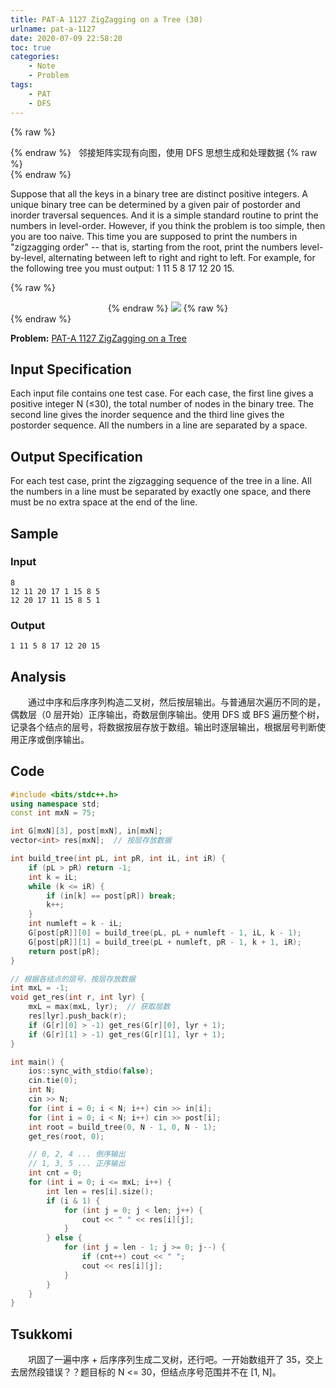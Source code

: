 ```yaml
---
title: PAT-A 1127 ZigZagging on a Tree (30)
urlname: pat-a-1127
date: 2020-07-09 22:58:20
toc: true
categories:
    - Note
    - Problem
tags:
    - PAT
    - DFS
---
```


{% raw %}<article class="message is-warning"><div class="message-body">{% endraw %}
<span class="icon"><i class="fa fa-exclamation-triangle mr-2"></i></span>&nbsp;&nbsp;邻接矩阵实现有向图，使用 DFS 思想生成和处理数据
{% raw %}</div></article>{% endraw %}

Suppose that all the keys in a binary tree are distinct positive integers. A unique binary tree can be determined by a given pair of postorder and inorder traversal sequences. And it is a simple standard routine to print the numbers in level-order. However, if you think the problem is too simple, then you are too naive. This time you are supposed to print the numbers in "zigzagging order" -- that is, starting from the root, print the numbers level-by-level, alternating between left to right and right to left. For example, for the following tree you must output: 1 11 5 8 17 12 20 15.

{% raw %}<div align="center">{% endraw %}
![](https://cdn.jsdelivr.net/gh/kainzhang/kz-img/blog/20/07/09/337cbfb0-a7b2-4500-9664-318e9ffc870e.jpg)
{% raw %}</div>{% endraw %}

<!--more-->

**Problem:**&nbsp;[PAT-A 1127 ZigZagging on a Tree](https://pintia.cn/problem-sets/994805342720868352/problems/994805349394006016 "PAT-A 1127 ZigZagging on a Tree")


## Input Specification

Each input file contains one test case. For each case, the first line gives a positive integer N (≤30), the total number of nodes in the binary tree. The second line gives the inorder sequence and the third line gives the postorder sequence. All the numbers in a line are separated by a space.

## Output Specification

For each test case, print the zigzagging sequence of the tree in a line. All the numbers in a line must be separated by exactly one space, and there must be no extra space at the end of the line.

## Sample

### Input

```
8
12 11 20 17 1 15 8 5
12 20 17 11 15 8 5 1
```

### Output

```
1 11 5 8 17 12 20 15
```

## Analysis

&emsp;&emsp;通过中序和后序序列构造二叉树，然后按层输出。与普通层次遍历不同的是，偶数层（0 层开始）正序输出，奇数层倒序输出。使用 DFS 或 BFS 遍历整个树，记录各个结点的层号，将数据按层存放于数组。输出时逐层输出，根据层号判断使用正序或倒序输出。

## Code

``` cpp
#include <bits/stdc++.h>
using namespace std;
const int mxN = 75;

int G[mxN][3], post[mxN], in[mxN];
vector<int> res[mxN];  // 按层存放数据

int build_tree(int pL, int pR, int iL, int iR) {
    if (pL > pR) return -1;
    int k = iL;
    while (k <= iR) {
        if (in[k] == post[pR]) break;
        k++;
    }
    int numleft = k - iL;
    G[post[pR]][0] = build_tree(pL, pL + numleft - 1, iL, k - 1);
    G[post[pR]][1] = build_tree(pL + numleft, pR - 1, k + 1, iR);
    return post[pR];
}

// 根据各结点的层号，按层存放数据
int mxL = -1;
void get_res(int r, int lyr) {
    mxL = max(mxL, lyr);  // 获取层数
    res[lyr].push_back(r);
    if (G[r][0] > -1) get_res(G[r][0], lyr + 1);
    if (G[r][1] > -1) get_res(G[r][1], lyr + 1);
}

int main() {
    ios::sync_with_stdio(false);
    cin.tie(0);
    int N;
    cin >> N;
    for (int i = 0; i < N; i++) cin >> in[i];
    for (int i = 0; i < N; i++) cin >> post[i];
    int root = build_tree(0, N - 1, 0, N - 1);
    get_res(root, 0);

    // 0, 2, 4 ... 倒序输出
    // 1, 3, 5 ... 正序输出
    int cnt = 0;
    for (int i = 0; i <= mxL; i++) {
        int len = res[i].size();
        if (i & 1) {
            for (int j = 0; j < len; j++) {
                cout << " " << res[i][j];
            }
        } else {
            for (int j = len - 1; j >= 0; j--) {
                if (cnt++) cout << " ";
                cout << res[i][j];
            }
        }
    }
}
```

## Tsukkomi

&emsp;&emsp;巩固了一遍中序 + 后序序列生成二叉树，还行吧。一开始数组开了 35，交上去居然段错误？？题目标的 N <= 30，但结点序号范围并不在 [1, N]。 
